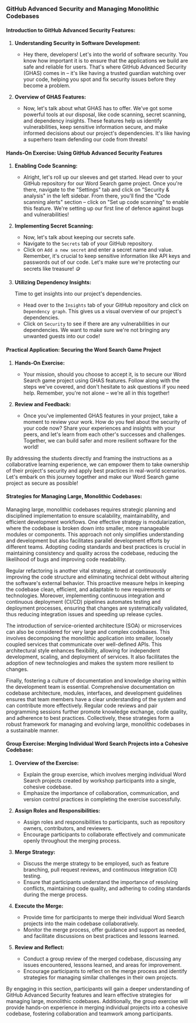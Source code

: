 ### GitHub Advanced Security and Managing Monolithic Codebases

#### Introduction to GitHub Advanced Security Features:
1. **Understanding Security in Software Development:**
   - Hey there, developers! Let's into the world of software security. You know how important it is to ensure that the applications we build are safe and reliable for users. That's where GitHub Advanced Security (GHAS) comes in – it's like having a trusted guardian watching over your code, helping you spot and fix security issues before they become a problem.

2. **Overview of GHAS Features:**
   - Now, let's talk about what GHAS has to offer. We've got some powerful tools at our disposal, like code scanning, secret scanning, and dependency insights. These features help us identify vulnerabilities, keep sensitive information secure, and make informed decisions about our project's dependencies. It's like having a superhero team defending our code from threats!

#### Hands-On Exercise: Using GitHub Advanced Security Features
1. **Enabling Code Scanning:**
   - Alright, let's roll up our sleeves and get started. Head over to your GitHub repository for our Word Search game project. Once you're there, navigate to the "Settings" tab and click on "Security & analysis" in the left sidebar. From there, you'll find the "Code scanning alerts" section – click on "Set up code scanning" to enable this feature. We're setting up our first line of defence against bugs and vulnerabilities!

2. **Implementing Secret Scanning:**
   - Now, let's talk about keeping our secrets safe. 
   - Navigate to the `Secrets` tab of your GitHub repository. 
   - Click on `Add a new secret` and enter a secret name and value. Remember, it's crucial to keep sensitive information like API keys and passwords out of our code. Let's make sure we're protecting our secrets like treasure! 🪙
   
3. **Utilizing Dependency Insights:**
   
   Time to get insights into our project's dependencies. 
   
   - Head over to the `Insights` tab of your GitHub repository and click on `Dependency graph`. This gives us a visual overview of our project's dependencies. 
   - Click on `Security` to see if there are any vulnerabilities in our dependencies. We want to make sure we're not bringing any unwanted guests into our code!

#### Practical Application: Securing the Word Search Game Project
1. **Hands-On Exercise:**
   - Your mission, should you choose to accept it, is to secure our Word Search game project using GHAS features. Follow along with the steps we've covered, and don't hesitate to ask questions if you need help. Remember, you're not alone – we're all in this together!

2. **Review and Feedback:**
   - Once you've implemented GHAS features in your project, take a moment to review your work. How do you feel about the security of your code now? Share your experiences and insights with your peers, and let's learn from each other's successes and challenges. Together, we can build safer and more resilient software for the world!

By addressing the students directly and framing the instructions as a collaborative learning experience, we can empower them to take ownership of their project's security and apply best practices in real-world scenarios. Let's embark on this journey together and make our Word Search game project as secure as possible!

#### Strategies for Managing Large, Monolithic Codebases:
Managing large, monolithic codebases requires strategic planning and disciplined implementation to ensure scalability, maintainability, and efficient development workflows. One effective strategy is modularization, where the codebase is broken down into smaller, more manageable modules or components. This approach not only simplifies understanding and development but also facilitates parallel development efforts by different teams. Adopting coding standards and best practices is crucial in maintaining consistency and quality across the codebase, reducing the likelihood of bugs and improving code readability.

Regular refactoring is another vital strategy, aimed at continuously improving the code structure and eliminating technical debt without altering the software's external behavior. This proactive measure helps in keeping the codebase clean, efficient, and adaptable to new requirements or technologies. Moreover, implementing continuous integration and continuous deployment (CI/CD) pipelines automates testing and deployment processes, ensuring that changes are systematically validated, thus reducing integration issues and speeding up release cycles.

The introduction of service-oriented architecture (SOA) or microservices can also be considered for very large and complex codebases. This involves decomposing the monolithic application into smaller, loosely coupled services that communicate over well-defined APIs. This architectural style enhances flexibility, allowing for independent development, scaling, and deployment of services. It also facilitates the adoption of new technologies and makes the system more resilient to changes.

Finally, fostering a culture of documentation and knowledge sharing within the development team is essential. Comprehensive documentation on codebase architecture, modules, interfaces, and development guidelines ensures that team members have a clear understanding of the system and can contribute more effectively. Regular code reviews and pair programming sessions further promote knowledge exchange, code quality, and adherence to best practices. Collectively, these strategies form a robust framework for managing and evolving large, monolithic codebases in a sustainable manner.

#### Group Exercise: Merging Individual Word Search Projects into a Cohesive Codebase:
1. **Overview of the Exercise:**
   - Explain the group exercise, which involves merging individual Word Search projects created by workshop participants into a single, cohesive codebase.
   - Emphasize the importance of collaboration, communication, and version control practices in completing the exercise successfully.

2. **Assign Roles and Responsibilities:**
   - Assign roles and responsibilities to participants, such as repository owners, contributors, and reviewers.
   - Encourage participants to collaborate effectively and communicate openly throughout the merging process.

3. **Merge Strategy:**
   - Discuss the merge strategy to be employed, such as feature branching, pull request reviews, and continuous integration (CI) testing.
   - Ensure that participants understand the importance of resolving conflicts, maintaining code quality, and adhering to coding standards during the merge process.

4. **Execute the Merge:**
   - Provide time for participants to merge their individual Word Search projects into the main codebase collaboratively.
   - Monitor the merge process, offer guidance and support as needed, and facilitate discussions on best practices and lessons learned.

5. **Review and Reflect:**
   - Conduct a group review of the merged codebase, discussing any issues encountered, lessons learned, and areas for improvement.
   - Encourage participants to reflect on the merge process and identify strategies for managing similar challenges in their own projects.

By engaging in this section, participants will gain a deeper understanding of GitHub Advanced Security features and learn effective strategies for managing large, monolithic codebases. Additionally, the group exercise will provide hands-on experience in merging individual projects into a cohesive codebase, fostering collaboration and teamwork among participants.